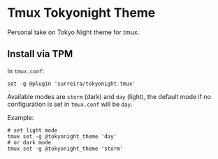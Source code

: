 # Tmux Tokyonight Theme

Personal take on Tokyo Night theme for tmux.

## Install via TPM

In `tmux.conf`:

```
set -g @plugin 'surreira/tokyonight-tmux'
```

Available modes are `storm` (dark) and `day` (light), the default mode if no
configuration is set in `tmux.conf` will be `day`.

Example:

```
# set light mode
tmux set -g @tokyonight_theme 'day'
# or dark mode
tmux set -g @tokyonight_theme 'storm'
```

